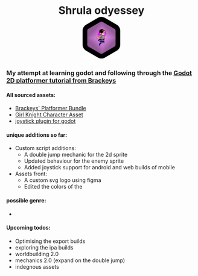 # <p align="center">Shrula odyessey<img src="icon.svg" style="width:20%; display: flex;"/></p>


### My attempt at learning godot and following through the [Godot 2D platformer tutorial from Brackeys](https://www.youtube.com/watch?v=LOhfqjmasi0)

#### All sourced assets:
- [Brackeys' Platformer Bundle](https://brackeysgames.itch.io/brackeys-platformer-bundle)
- [Girl Knight Character Asset](https://jumpbutton.itch.io/girlknightasset)
- [joystick plugin for godot](https://godotengine.org/asset-library/asset/1787)

#### unique additions so far:
- Custom script additions:
	- A double jump mechanic for the 2d sprite
	- Updated behaviour for the enemy sprite
	- Added joystick support for android and web builds of mobile
- Assets front:
	- A custom svg logo using figma
	- Edited the colors of the 
	
#### possible genre:
- 

#### Upcoming todos:
- Optimising the export builds
- exploring the ipa builds
- worldbuilding 2.0
- mechanics 2.0 (expand on the double jump)
- indegnous assets 
